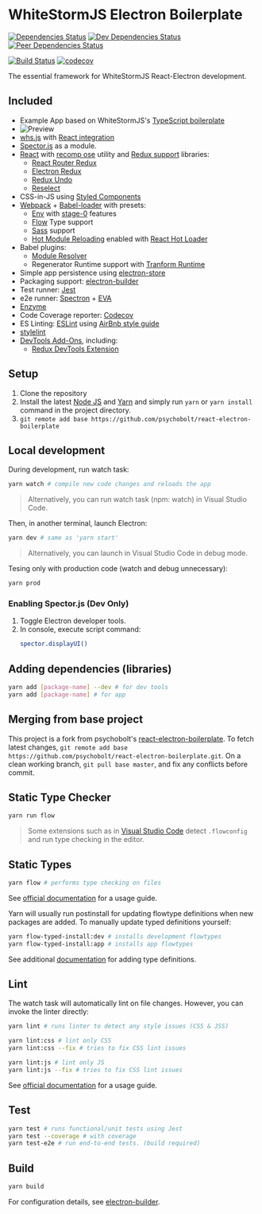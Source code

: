 # WhiteStormJS Electron Boilerplate

[![Dependencies Status](https://david-dm.org/psychobolt/whitestorm-react-electron-boilerplate.svg)](https://david-dm.org/psychobolt/whitestorm-react-electron-boilerplate)
[![Dev Dependencies Status](https://david-dm.org/psychobolt/whitestorm-react-electron-boilerplate/dev-status.svg)](https://david-dm.org/psychobolt/whitestorm-react-electron-boilerplate?type=dev)
[![Peer Dependencies Status](https://david-dm.org/psychobolt/whitestorm-react-electron-boilerplate/peer-status.svg)](https://david-dm.org/psychobolt/whitestorm-react-electron-boilerplate?type=peer)

[![Build Status](https://travis-ci.org/psychobolt/whitestorm-react-electron-boilerplate.svg?branch=master)](https://travis-ci.org/psychobolt/whitestorm-react-electron-boilerplate)
[![codecov](https://codecov.io/gh/psychobolt/whitestorm-react-electron-boilerplate/branch/master/graph/badge.svg)](https://codecov.io/gh/psychobolt/whitestorm-react-electron-boilerplate)

The essential framework for WhiteStormJS React-Electron development.

## Included

- Example App based on WhiteStormJS's [TypeScript boilerplate](https://github.com/WhitestormJS/whitestorm-typescript-boilerplate)
 - ![Preview](https://user-images.githubusercontent.com/560721/31196681-7738d1d4-a903-11e7-9793-adab6eb1f4a1.gif)
- [whs.js](https://github.com/WhitestormJS/whs.js) with [React integration](https://github.com/WhitestormJS/react-whs)
- [Spector.js](https://spector.babylonjs.com) as a module.
- [React](https://facebook.github.io/react/) with [recomp ose](https://github.com/acdlite/recompose) utility and [Redux support](https://github.com/reactjs/react-redux) libraries: 
  - [React Router Redux](https://github.com/ReactTraining/react-router/tree/master/packages/react-router-redux)
  - [Electron Redux](https://github.com/hardchor/electron-redux)
  - [Redux Undo](https://github.com/omnidan/redux-undo)
  - [Reselect](https://github.com/reactjs/reselect)
- CSS-in-JS using [Styled Components](https://www.styled-components.com/)
- [Webpack](https://webpack.js.org/) + [Babel-loader](https://webpack.js.org/loaders/babel-loader/) with presets:
  - [Env](https://babeljs.io/docs/plugins/preset-env/) with [stage-0](https://github.com/babel/babel/tree/master/packages/babel-preset-stage-0) features 
  - [Flow](https://flow.org/) Type support
  - [Sass](http://sass-lang.com/) support
  - [Hot Module Reloading](https://webpack.js.org/guides/hot-module-replacement/) enabled with [React Hot Loader](https://github.com/gaearon/react-hot-loader)
- Babel plugins: 
  - [Module Resolver](https://github.com/tleunen/babel-plugin-module-resolver)
  - Regenerator Runtime support with [Tranform Runtime](https://babeljs.io/docs/plugins/transform-runtime/)
- Simple app persistence using [electron-store](https://github.com/sindresorhus/electron-store#readme)
- Packaging support: [electron-builder](https://github.com/electron-userland/electron-builder)
- Test runner: [Jest](https://facebook.github.io/jest)
- e2e runner: [Spectron](https://electron.atom.io/spectron/) + [EVA](https://github.com/avajs/ava)
- [Enzyme](https://github.com/airbnb/enzyme)
- Code Coverage reporter: [Codecov](https://codecov.io/)
- ES Linting: [ESLint](http://eslint.org/) using [AirBnb style guide](https://github.com/airbnb/javascript)
- [stylelint](https://stylelint.io)
- [DevTools Add-Ons](https://github.com/MarshallOfSound/electron-devtools-installer), including:
  - [Redux DevTools Extension](http://extension.remotedev.io/)

## Setup

1. Clone the repository
2. Install the latest [Node JS](https://nodejs.org/) and [Yarn](https://yarnpkg.com) and simply run ```yarn``` or ```yarn install``` command in the project directory.
3. ```git remote add base https://github.com/psychobolt/react-electron-boilerplate```

## Local development

During development, run watch task:
```sh
yarn watch # compile new code changes and reloads the app
```

> Alternatively, you can run watch task (npm: watch) in Visual Studio Code.

Then, in another terminal, launch Electron:
```sh
yarn dev # same as 'yarn start'
```

> Alternatively, you can launch in Visual Studio Code in debug mode.

Tesing only with production code (watch and debug unnecessary):

```sh
yarn prod
```

### Enabling Spector.js (Dev Only)

1. Toggle Electron developer tools.
2. In console, execute script command: 
    ```sh 
    spector.displayUI()
    ```


## Adding dependencies (libraries)

```sh
yarn add [package-name] --dev # for dev tools
yarn add [package-name] # for app
```

## Merging from base project

This project is a fork from psychobolt's [react-electron-boilerplate](https://github.com/psychobolt/react-electron-boilerplate). To fetch latest changes, ```git remote add base https://github.com/psychobolt/react-electron-boilerplate.git```. On a clean working branch, ```git pull base master```, and fix any conflicts before commit.

## Static Type Checker

```sh
yarn run flow
```

> Some extensions such as in [Visual Studio Code](https://marketplace.visualstudio.com/items?itemName=flowtype.flow-for-vscode) detect ```.flowconfig``` and run type checking in the editor.

## Static Types

```sh
yarn flow # performs type checking on files
```

See [official documentation](https://flow.org/) for a usage guide.

Yarn will usually run postinstall for updating flowtype definitions when new packages are added. To manually update typed definitions yourself:

```sh
yarn flow-typed-install:dev # installs development flowtypes
yarn flow-typed-install:app # installs app flowtypes
```

See additional [documentation](https://github.com/flowtype/flow-typed) for adding type definitions.

## Lint

The watch task will automatically lint on file changes. However, you can invoke the linter directly:

```sh
yarn lint # runs linter to detect any style issues (CSS & JSS)

yarn lint:css # lint only CSS
yarn lint:css --fix # tries to fix CSS lint issues

yarn lint:js # lint only JS
yarn lint:js --fix # tries to fix CSS lint issues
```

See [official documentation](https://eslint.org/) for a usage guide.

## Test

```sh
yarn test # runs functional/unit tests using Jest
yarn test --coverage # with coverage
yarn test-e2e # run end-to-end tests. (build required)
```

## Build

```sh
yarn build
```

For configuration details, see [electron-builder](https://github.com/electron-userland/electron-builder).
